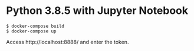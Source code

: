 # Python 3.8.5 with Jupyter Notebook

```
$ docker-compose build
$ docker-compose up
```

Access http://localhost:8888/ and enter the token.


